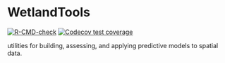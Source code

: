 # WetlandTools

<!-- badges: start -->
[![R-CMD-check](https://github.com/TerrainWorks-Seattle/TerrainWorksUtils/workflows/R-CMD-check/badge.svg)](https://github.com/TerrainWorks-Seattle/TerrainWorksUtils/actions)
[![Codecov test coverage](https://codecov.io/gh/TerrainWorks-Seattle/TerrainWorksUtils/branch/main/graph/badge.svg)](https://app.codecov.io/gh/TerrainWorks-Seattle/TerrainWorksUtils?branch=main)
<!-- badges: end -->

utilities for building, assessing, and applying predictive models to spatial data. 
